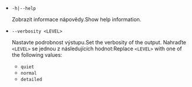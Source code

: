 * `-h|--help`

  <span data-ttu-id="e72d6-101">Zobrazit informace nápovědy.</span><span class="sxs-lookup"><span data-stu-id="e72d6-101">Show help information.</span></span>

* `--verbosity <LEVEL>`

  <span data-ttu-id="e72d6-102">Nastavte podrobnost výstupu.</span><span class="sxs-lookup"><span data-stu-id="e72d6-102">Set the verbosity of the output.</span></span> <span data-ttu-id="e72d6-103">Nahraďte `<LEVEL>` se jednou z následujících hodnot:</span><span class="sxs-lookup"><span data-stu-id="e72d6-103">Replace `<LEVEL>` with one of the following values:</span></span>
  
  * `quiet`
  * `normal`
  * `detailed`